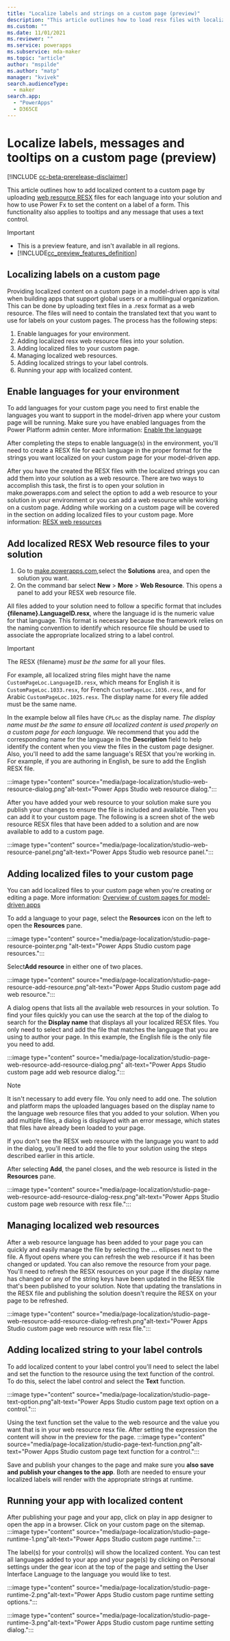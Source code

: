 ```yaml
---
title: "Localize labels and strings on a custom page (preview)" 
description: "This article outlines how to load resx files with localized content and how to use PowerFx to set content for labels on your custom page."
ms.custom: ""
ms.date: 11/01/2021
ms.reviewer: ""
ms.service: powerapps
ms.subservice: mda-maker
ms.topic: "article"
author: "mspilde"
ms.author: "matp"
manager: "kvivek"
search.audienceType: 
  - maker
search.app: 
  - "PowerApps"
  - D365CE
---
```

# Localize labels, messages and tooltips on a custom page (preview)

[!INCLUDE [cc-beta-prerelease-disclaimer](../../includes/cc-beta-prerelease-disclaimer.md)]

This article outlines how to add localized content to a custom page by uploading [web resource RESX](/powerapps/developer/model-driven-apps/resx-web-resources) files for each language into your solution and how to use Power Fx to set the content on a label of a form. This functionality also applies to tooltips and any message that uses a text control.

  > [!IMPORTANT]
  > - This is a preview feature, and isn't available in all regions.
  > - [!INCLUDE[cc_preview_features_definition](../../includes/cc-preview-features-definition.md)]

## Localizing labels on a custom page

Providing localized content on a custom page in a model-driven app is vital when building apps that support global users or a multilingual organization.  This can be done by uploading text files in a .resx format as a web resource.  The files will need to contain the translated text that you want to use for labels on your custom pages.
The process has the following steps:
1.	Enable languages for your environment.
2.	Adding localized resx web resource files into your solution.
3.	Adding localized files to your custom page.
4.	Managing localized web resources.
5.	Adding localized strings to your label controls.
6.	Running your app with localized content.

## Enable languages for your environment

To add languages for your custom page you need to first enable the languages you want to support in the model-driven app where your custom page will be running.  Make sure you have enabled languages from the Power Platform admin center. More information: [Enable the language](/power-platform/admin/enable-languages#enable-the-language)

After completing the steps to enable language(s) in the environment, you'll need to create a RESX file for each language in the proper format for the strings you want localized on your custom page for your model-driven app.

After you have the created the RESX files with the localized strings you can add them into your solution as a web resource. There are two ways to accomplish this task, the first is to open your solution in make.powerapps.com and select the option to add a web resource to your solution in your environment or you can add a web resource while working on a custom page.  Adding while working on a custom page will be covered in the section on adding localized files to your custom page. More information: [RESX web resources](https://docs.microsoft.com/en-us/powerapps/developer/model-driven-apps/resx-web-resources)

## Add localized RESX Web resource files to your solution

1. Go to [make.powerapps.com](https://make.powerapps.com),select the **Solutions** area, and open the solution you want.
1. On the command bar select **New** > **More** > **Web Resource**. This opens a panel to add your RESX web resource file.

All files added to your solution need to follow a specific format that includes **{filename}.LanguageID.resx**, where the language id is the numeric value for that language. This format is necessary because the framework relies on the naming convention to identify which resource file should be used to associate the appropriate localized string to a label control. 

> [!IMPORTANT]
> The RESX {filename} *must be the same* for all your files.  

For example, all localized string files might have the name `CustomPageLoc.LanguageID.resx`, which means for English it is `CustomPageLoc.1033.resx`, for French `CustomPageLoc.1036.resx`, and for Arabic `CustomPageLoc.1025.resx`.  The display name for every file added must be the same name.

In the example below all files have `CPLoc` as the display name. *The display name must be the same to ensure all localized content is used properly on a custom page for each language.*  We recommend that you add the corresponding name for the language in the **Description** field to help identify the content when you view the files in the custom page designer. Also, you'll need to add the same language's RESX that you're working in. For example, if you are authoring in English, be sure to add the English RESX file.

:::image type="content" source="media/page-localization/studio-web-resource-dialog.png"alt-text="Power Apps Studio web resource dialog.":::

After you have added your web resource to your solution make sure you publish your changes to ensure the file is included and available. Then you can add it to your custom page.  The following is a screen shot of the web resource RESX files that have been added to a solution and are now available to add to a custom page.

:::image type="content" source="media/page-localization/studio-web-resource-panel.png"alt-text="Power Apps Studio web resource panel.":::

## Adding localized files to your custom page

You can add localized files to your custom page when you're creating or editing a page.  More information: [Overview of custom pages for model-driven apps](https://docs.microsoft.com/en-us/powerapps/maker/model-driven-apps/model-app-page-overview)

To add a language to your page, select the **Resources** icon on the left to open the **Resources** pane.

:::image type="content" source="media/page-localization/studio-page-resource-pointer.png "alt-text="Power Apps Studio custom page resources.":::

Select**Add resource** in either one of two places.

:::image type="content" source="media/page-localization/studio-page-resource-add-resource.png"alt-text="Power Apps Studio custom page add web resource.":::

A dialog opens that lists all the available web resources in your solution. To find your files quickly you can use the search at the top of the dialog to search for the **Display name** that displays all your localized RESX files. You only need to select and add the file that matches the language that you are using to author your page. In this example, the English file is the only file you need to add.

:::image type="content" source="media/page-localization/studio-page-web-resource-add-resource-dialog.png" alt-text="Power Apps Studio custom page add web resource dialog.":::

> [!NOTE]
> It isn't necessary to add every file. You only need to add one. The solution and platform maps the uploaded languages based on the display name to the language web resource files that you added to your solution. When you add multiple files, a dialog is displayed with an error message, which states that files have already been loaded to your page.

If you don't see the RESX web resource with the language you want to add in the dialog, you'll need to add the file to your solution using the steps described earlier in this article. 

After selecting **Add**, the panel closes, and the web resource is listed in the **Resources** pane.

:::image type="content" source="media/page-localization/studio-page-web-resource-add-resource-dialog-resx.png"alt-text="Power Apps Studio custom page web resource with resx file.":::

## Managing localized web resources

After a web resource language has been added to your page you can quickly and easily manage the file by selecting the **...** ellipses next to the file. A flyout opens where you can refresh the web resource if it has been changed or updated. You can also remove the resource from your page. You'll need to refresh the RESX resources on your page if the display name has changed or any of the string keys have been updated in the RESX file that's been published to your solution. Note that updating the translations in the RESX file and publishing the solution doesn't require the RESX on your page to be refreshed.

:::image type="content" source="media/page-localization/studio-page-web-resource-add-resource-dialog-refresh.png"alt-text="Power Apps Studio custom page web resource with resx file.":::

## Adding localized string to your label controls

To add localized content to your label control you'll need to select the label and set the function to the resource using the text function of the control. To do this, select the label control and select the **Text** function.

:::image type="content" source="media/page-localization/studio-page-text-option.png"alt-text="Power Apps Studio custom page text option on a control.":::
<!-- START HERE -->
Using the text function set the value to the web resource and the value you want that is in your web resource resx file.  After setting the expression the content will show in the preview for the page.
:::image type="content" source="media/page-localization/studio-page-text-function.png"alt-text="Power Apps Studio custom page text function for a control.":::

Save and publish your changes to the page and make sure you **also save and publish your changes to the app**.  Both are needed to ensure your localized labels will render with the appropriate strings at runtime.

## Running your app with localized content

After publishing your page and your app, click on play in app designer to open the app in a browser.
Click on your custom page on the sitemap.
:::image type="content" source="media/page-localization/studio-page-runtime-1.png"alt-text="Power Apps Studio custom page runtime.":::

The label(s) for your control(s) will show the localized content.  You can test all languages added to your app and your page(s) by clicking on Personal settings under the gear icon at the top of the page and setting the User Interface Language to the language you would like to test.

:::image type="content" source="media/page-localization/studio-page-runtime-2.png"alt-text="Power Apps Studio custom page runtime setting options.":::

:::image type="content" source="media/page-localization/studio-page-runtime-3.png"alt-text="Power Apps Studio custom page runtime setting dialog.":::